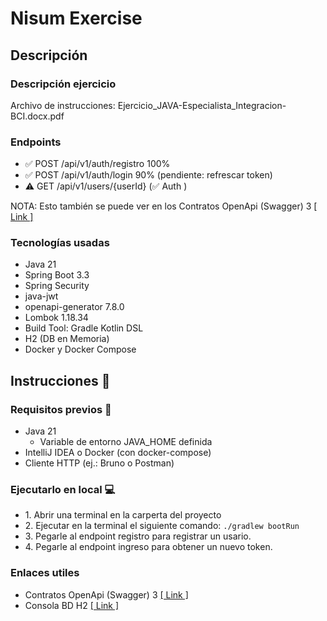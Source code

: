 # Nisum Exercise

## Descripción
### Descripción ejercicio
Archivo de instrucciones: Ejercicio_JAVA-Especialista_Integracion-BCI.docx.pdf

### Endpoints
- ✅ POST /api/v1/auth/registro 100%
- ✅ POST /api/v1/auth/login 90% (pendiente: refrescar token)
- ⚠️ GET /api/v1/users/{userId} (✅ Auth )

NOTA: Esto también se puede ver en los Contratos OpenApi (Swagger) 3 [\[ Link \]](http://localhost:8080/api/v1/swagger-ui.html)

### Tecnologías usadas
- Java 21
- Spring Boot 3.3
- Spring Security
- java-jwt
- openapi-generator 7.8.0
- Lombok 1.18.34
- Build Tool: Gradle Kotlin DSL
- H2 (DB en Memoria)
- Docker y Docker Compose

## Instrucciones 📖

### Requisitos previos ️📝
- Java 21
  - Variable de entorno JAVA_HOME definida
- IntelliJ IDEA o Docker (con docker-compose)
- Cliente HTTP (ej.: Bruno o Postman)

### Ejecutarlo en local 💻
* 1\. Abrir una terminal en la carperta del proyecto
* 2\. Ejecutar en la terminal el siguiente comando: ```./gradlew bootRun```
* 3\. Pegarle al endpoint registro para registrar un usario.
* 4\. Pegarle al endpoint ingreso para obtener un nuevo token.

### Enlaces utiles
* Contratos OpenApi (Swagger) 3 [\[ Link \]](http://localhost:8080/api/v1/swagger-ui.html)
* Consola BD H2 [\[ Link \]](http://localhost:8080/api/v1/h2-console) 


